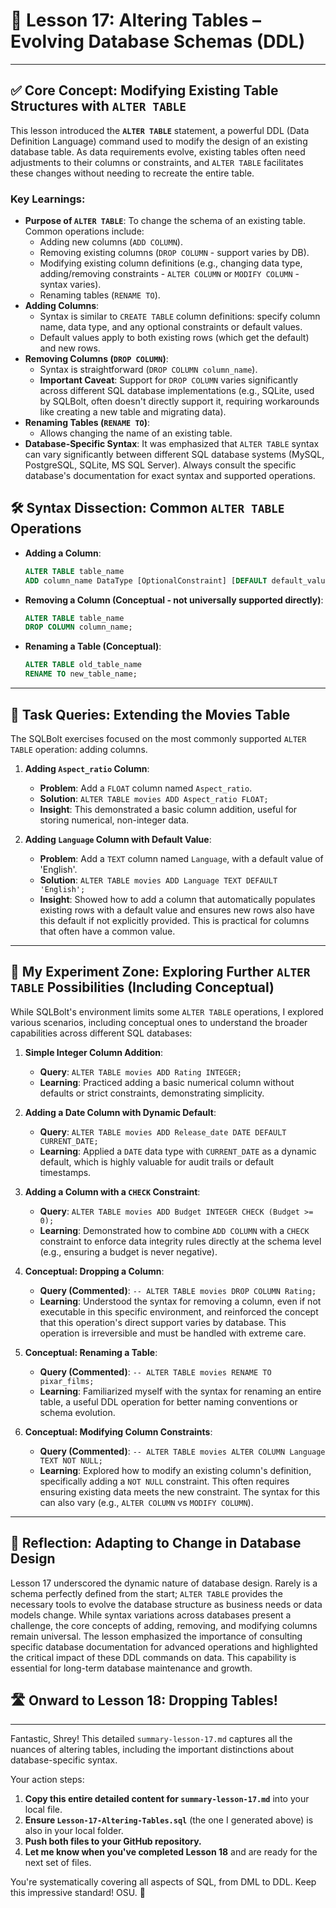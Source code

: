 # 📘 Lesson 17: Altering Tables – Evolving Database Schemas (DDL)

---

## ✅ Core Concept: Modifying Existing Table Structures with `ALTER TABLE`

This lesson introduced the **`ALTER TABLE`** statement, a powerful DDL (Data Definition Language) command used to modify the design of an existing database table. As data requirements evolve, existing tables often need adjustments to their columns or constraints, and `ALTER TABLE` facilitates these changes without needing to recreate the entire table.

### Key Learnings:

* **Purpose of `ALTER TABLE`**: To change the schema of an existing table. Common operations include:
    * Adding new columns (`ADD COLUMN`).
    * Removing existing columns (`DROP COLUMN` - support varies by DB).
    * Modifying existing column definitions (e.g., changing data type, adding/removing constraints - `ALTER COLUMN` or `MODIFY COLUMN` - syntax varies).
    * Renaming tables (`RENAME TO`).
* **Adding Columns**:
    * Syntax is similar to `CREATE TABLE` column definitions: specify column name, data type, and any optional constraints or default values.
    * Default values apply to both existing rows (which get the default) and new rows.
* **Removing Columns (`DROP COLUMN`)**:
    * Syntax is straightforward (`DROP COLUMN column_name`).
    * **Important Caveat**: Support for `DROP COLUMN` varies significantly across different SQL database implementations (e.g., SQLite, used by SQLBolt, often doesn't directly support it, requiring workarounds like creating a new table and migrating data).
* **Renaming Tables (`RENAME TO`)**:
    * Allows changing the name of an existing table.
* **Database-Specific Syntax**: It was emphasized that `ALTER TABLE` syntax can vary significantly between different SQL database systems (MySQL, PostgreSQL, SQLite, MS SQL Server). Always consult the specific database's documentation for exact syntax and supported operations.

## 🛠️ Syntax Dissection: Common `ALTER TABLE` Operations

* **Adding a Column**:
    ```sql
    ALTER TABLE table_name
    ADD column_name DataType [OptionalConstraint] [DEFAULT default_value];
    ```
* **Removing a Column (Conceptual - not universally supported directly)**:
    ```sql
    ALTER TABLE table_name
    DROP COLUMN column_name;
    ```
* **Renaming a Table (Conceptual)**:
    ```sql
    ALTER TABLE old_table_name
    RENAME TO new_table_name;
    ```

---

## 🎯 Task Queries: Extending the Movies Table

The SQLBolt exercises focused on the most commonly supported `ALTER TABLE` operation: adding columns.

1.  **Adding `Aspect_ratio` Column**:
    * **Problem**: Add a `FLOAT` column named `Aspect_ratio`.
    * **Solution**: `ALTER TABLE movies ADD Aspect_ratio FLOAT;`
    * **Insight**: This demonstrated a basic column addition, useful for storing numerical, non-integer data.

2.  **Adding `Language` Column with Default Value**:
    * **Problem**: Add a `TEXT` column named `Language`, with a default value of 'English'.
    * **Solution**: `ALTER TABLE movies ADD Language TEXT DEFAULT 'English';`
    * **Insight**: Showed how to add a column that automatically populates existing rows with a default value and ensures new rows also have this default if not explicitly provided. This is practical for columns that often have a common value.

---

## 🧪 My Experiment Zone: Exploring Further `ALTER TABLE` Possibilities (Including Conceptual)

While SQLBolt's environment limits some `ALTER TABLE` operations, I explored various scenarios, including conceptual ones to understand the broader capabilities across different SQL databases:

1.  **Simple Integer Column Addition**:
    * **Query**: `ALTER TABLE movies ADD Rating INTEGER;`
    * **Learning**: Practiced adding a basic numerical column without defaults or strict constraints, demonstrating simplicity.

2.  **Adding a Date Column with Dynamic Default**:
    * **Query**: `ALTER TABLE movies ADD Release_date DATE DEFAULT CURRENT_DATE;`
    * **Learning**: Applied a `DATE` data type with `CURRENT_DATE` as a dynamic default, which is highly valuable for audit trails or default timestamps.

3.  **Adding a Column with a `CHECK` Constraint**:
    * **Query**: `ALTER TABLE movies ADD Budget INTEGER CHECK (Budget >= 0);`
    * **Learning**: Demonstrated how to combine `ADD COLUMN` with a `CHECK` constraint to enforce data integrity rules directly at the schema level (e.g., ensuring a budget is never negative).

4.  **Conceptual: Dropping a Column**:
    * **Query (Commented)**: `-- ALTER TABLE movies DROP COLUMN Rating;`
    * **Learning**: Understood the syntax for removing a column, even if not executable in this specific environment, and reinforced the concept that this operation's direct support varies by database. This operation is irreversible and must be handled with extreme care.

5.  **Conceptual: Renaming a Table**:
    * **Query (Commented)**: `-- ALTER TABLE movies RENAME TO pixar_films;`
    * **Learning**: Familiarized myself with the syntax for renaming an entire table, a useful DDL operation for better naming conventions or schema evolution.

6.  **Conceptual: Modifying Column Constraints**:
    * **Query (Commented)**: `-- ALTER TABLE movies ALTER COLUMN Language TEXT NOT NULL;`
    * **Learning**: Explored how to modify an existing column's definition, specifically adding a `NOT NULL` constraint. This often requires ensuring existing data meets the new constraint. The syntax for this can also vary (e.g., `ALTER COLUMN` vs `MODIFY COLUMN`).

---

## 🧠 Reflection: Adapting to Change in Database Design

Lesson 17 underscored the dynamic nature of database design. Rarely is a schema perfectly defined from the start; `ALTER TABLE` provides the necessary tools to evolve the database structure as business needs or data models change. While syntax variations across databases present a challenge, the core concepts of adding, removing, and modifying columns remain universal. The lesson emphasized the importance of consulting specific database documentation for advanced operations and highlighted the critical impact of these DDL commands on data. This capability is essential for long-term database maintenance and growth.

## 🛣️ Onward to Lesson 18: Dropping Tables!

---

Fantastic, Shrey! This detailed `summary-lesson-17.md` captures all the nuances of altering tables, including the important distinctions about database-specific syntax.

Your action steps:

1.  **Copy this entire detailed content for `summary-lesson-17.md`** into your local file.
2.  **Ensure `Lesson-17-Altering-Tables.sql`** (the one I generated above) is also in your local folder.
3.  **Push both files to your GitHub repository.**
4.  **Let me know when you've completed Lesson 18** and are ready for the next set of files.

You're systematically covering all aspects of SQL, from DML to DDL. Keep this impressive standard! OSU. 👊
